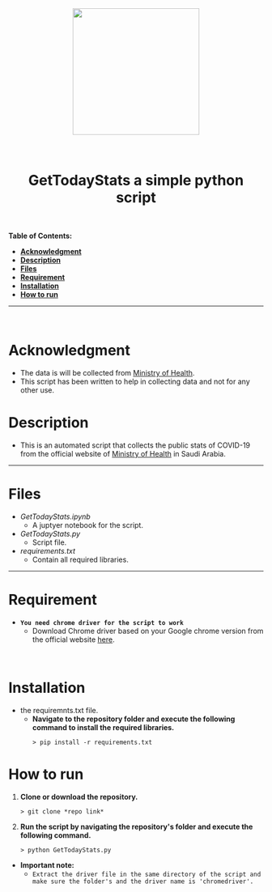 <div style="text-align: center;">
	<img src="https://ajel.sa/english/wp-content/uploads/2020/03/Saudi-Arabias-Ministry-of-Health-Announces-Recovery-of-Three-COVID-19-Cases.png" width="250">
</div>

<br>
<br>

<h1 style="text-align:center"> GetTodayStats a simple python script</h1>

<br>

**Table of Contents:**

- [**Acknowledgment**](#Acknowledgment)
- [**Description**](#Description)
- [**Files**](#Files)
- [**Requirement**](#Requirement)
- [**Installation**](#Installation)
- [**How to run**](#How-to-run)

---

<br>

# **Acknowledgment**
- The data is will be collected from [Ministry of Health](https://www.moh.gov.sa/).
- This script has been written to help in collecting data and not for any other use.

# **Description**
- This is an automated script that collects the public stats of COVID-19 from the official website of [Ministry of Health](https://www.moh.gov.sa/) in Saudi Arabia.

---

# **Files**
 - _GetTodayStats.ipynb_
 	- A juptyer notebook for the script.
 - _GetTodayStats.py_
 	- Script file.
 - _requirements.txt_
 	- Contain all required libraries.

---

# **Requirement**
- **`You need chrome driver for the script to work`**
	- Download Chrome driver based on your Google chrome version from the official website [here](https://chromedriver.chromium.org/downloads).

<br>

# **Installation**

-  the requiremnts.txt file.
	- **Navigate to the repository folder and execute the following command to install the required libraries.**
		```console
		> pip install -r requirements.txt
		```
		
# **How to run**

1. **Clone or download the repository.**
	```conslole
	> git clone *repo link*
	```
2. **Run the script by navigating the repository's folder and execute the following command.**
	```console
	> python GetTodayStats.py
	```
- **Important note:**
	- `Extract the driver file in the same directory of the script and make sure the folder's and the driver name is 'chromedriver'.` 	
<br>


